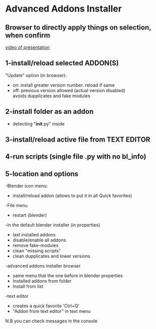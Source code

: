 # Advanced Addons Installer  
## Browser to directly apply things on selection, when confirm  
  
[video of presentation](https://youtu.be/-N1ua8GWvqI)    
  
## 1-install/reload selected ADDON(S)  
 "Update" option (in browser):  
* on: install greater version number. reload if same  
* off: previous version allowed (actual version disabled)  
avoids dupplicates and fake modules  
     
## 2-install folder as an addon  
* detecting  "__init__.py" inside  
  
## 3-install/reload active file from TEXT EDITOR  
  
## 4-run scripts (single file .py with no bl_info)  
  
## 5-location and options 
  
-Blender icon menu:  
 *  install/reload addon (allows to put it in all Quick favorites)  
   
-File menu  
* restart (blender)  
  
-in the default blender installer (in properties)  
* last installed addons  
* disable/enable all addons  
* remove fake-modules  
* clean "missing scripts"  
* clean dupplicates and lower versions  
  
-advanced addons installer browser  
* same menu that the one before in blender properties
* Installed addons from folder  
* Install from list   

 -text editor  
  * creates a quick favorite 'Ctrl+Q' 
  * "Addon from text editor" in text menu

N.B you can check messages in the console


